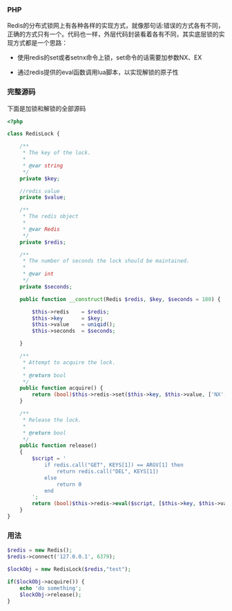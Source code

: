 ### PHP
Redis的分布式锁网上有各种各样的实现方式，就像那句话:错误的方式各有不同，正确的方式只有一个。代码也一样，外层代码封装看着各有不同，其实底层锁的实现方式都是一个思路：

- 使用redis的set或者setnx命令上锁，set命令的话需要加参数NX、EX

- 通过redis提供的eval函数调用lua脚本，以实现解锁的原子性

### 完整源码

下面是加锁和解锁的全部源码

```php
<?php

class RedisLock {

	/**
     * The key of the lock.
     *
     * @var string
     */
	private $key;

	//redis value
	private $value;

	/**
     * The redis object
     *
     * @var Redis
     */
	private $redis;

	/**
     * The number of seconds the lock should be maintained.
     *
     * @var int
     */
	private $seconds;

	public function __construct(Redis $redis, $key, $seconds = 180) {

		$this->redis 	= $redis;
		$this->key   	= $key;
		$this->value 	= uniqid();
		$this->seconds 	= $seconds;

	}

	/**
     * Attempt to acquire the lock.
     *
     * @return bool
     */
	public function acquire() {
		return (bool)$this->redis->set($this->key, $this->value, ['NX', 'EX' => $this->seconds]);
	}

	/**
     * Release the lock.
     *
     * @return bool
     */
	public function release()
    {
        $script = '
            if redis.call("GET", KEYS[1]) == ARGV[1] then
                return redis.call("DEL", KEYS[1])
            else
                return 0
            end
        ';
        return (bool)$this->redis->eval($script, [$this->key, $this->value], 1);
    }
}
```

### 用法

```php
$redis = new Redis();
$redis->connect('127.0.0.1', 6379);

$lockObj = new RedisLock($redis,"test");

if($lockObj->acquire()) {
	echo 'do something';
	$lockObj->release();
}
```
